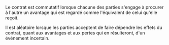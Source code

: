 Le contrat est commutatif lorsque chacune des parties s'engage à procurer à l'autre un avantage qui est regardé comme l'équivalent de celui qu'elle reçoit. 


  

 Il est aléatoire lorsque les parties acceptent de faire dépendre les effets du contrat, quant aux avantages et aux pertes qui en résulteront, d'un événement incertain. 


  

